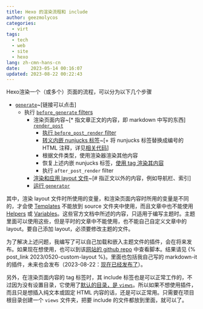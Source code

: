 ```yaml
---
title: Hexo 的渲染流程和 include
author: geezmolycos
categories:
  - virt
tags:
  - tech
  - web
  - site
  - hexo
lang: zh-cmn-hans-cn
date:    2023-05-14 00:16:07
updated: 2023-08-22 00:22:43
---
```


Hexo渲染一个（或多个）页面的流程，可以分为以下几个步骤

- [`generate`](https://github.com/hexojs/hexo/blob/8b95bbc722e5c77a7e8125441ed64d2ea3524ac0/lib/hexo/index.js#L442)~[链接可以点击]
  - 执行 [`before_generate` filters](https://github.com/hexojs/hexo/blob/8b95bbc722e5c77a7e8125441ed64d2ea3524ac0/lib/hexo/index.js#LL452C9-L452C9)
    - 渲染页面内容~[* 指文章正文的内容，即 markdown 中写的东西] [`render_post`](https://github.com/hexojs/hexo/blob/8b95bbc722e5c77a7e8125441ed64d2ea3524ac0/lib/plugins/filter/before_generate/render_post.js)
      - [执行 `before_post_render` filter](https://github.com/hexojs/hexo/blob/8b95bbc722e5c77a7e8125441ed64d2ea3524ac0/lib/hexo/post.js#LL413C30-L413C48)
      - [转义内嵌 nunjucks 标签](https://github.com/hexojs/hexo/blob/8b95bbc722e5c77a7e8125441ed64d2ea3524ac0/lib/hexo/post.js#L418)~[+ 将 nunjucks 标签替换成编号的 HTML 注释，详见[相关代码](https://github.com/hexojs/hexo/blob/8b95bbc722e5c77a7e8125441ed64d2ea3524ac0/lib/hexo/post.js#L67)]
      - 根据文件类型，使用渲染器渲染其他内容
      - 恢复上述内嵌 nunjucks 标签，[使用 tag 渲染其内容](https://github.com/hexojs/hexo/blob/8b95bbc722e5c77a7e8125441ed64d2ea3524ac0/lib/hexo/post.js#L439)
      - 执行 `after_post_render` filter
    - [渲染和应用 layout 文件](https://github.com/hexojs/hexo/blob/8b95bbc722e5c77a7e8125441ed64d2ea3524ac0/lib/hexo/index.js#L453)~[# 指正文以外的内容，例如导航栏、索引]
    - [运行 `generator`](https://github.com/hexojs/hexo/blob/8b95bbc722e5c77a7e8125441ed64d2ea3524ac0/lib/hexo/index.js#L392)

其中，渲染 layout 文件时所使用的变量，和渲染页面内容时所用的变量是不同的，才会使 [Templates] 不能放到 source 文件夹中使用，而且文章中也不能使用 [Helpers] 或 [Variables]。这些官方文档中所述的内容，只适用于编写主题时。主题里面可以使用这些，但是平时的文章中不能使用，也不能自己自定义文章中的 layout。要自己添加 layout，必须要修改主题的文件。

为了解决上述问题，我编写了可以自己加载和嵌入主题文件的插件，会在将来发布。如果现在想使用，也可以到该[网站的 github repo] 中查看脚本。结果请见 {% post_link 2023/0520-custom-layout %}。里面也包括我自己写的 markdown-it 的插件，未来也会发布（2023-08-22：[现在已经发布了](https://www.npmjs.com/package/hexo-custom-layout)）。

另外，在渲染页面内容的 tag 标签时，其 include 标签也是可以正常工作的，不过因为没有设置目录，它使用了[默认的目录，是 `views`](https://github.com/mozilla/nunjucks/blob/ea0d6d5396d39d9eed1b864febb36fbeca908f23/nunjucks/src/environment.js#LL68C56-L68C56)。所以如果不想使用插件，而且只是想插入纯文本或固定 HTML 内容的话，还是可以正常用。只需要在项目根目录创建一个 `views` 文件夹，把要 include 的文件都放到里面，就可以了。

[Templates]: https://hexo.io/docs/templates
[Helpers]: https://hexo.io/docs/helpers
[Variables]: https://hexo.io/docs/variables
[网站的 github repo]: https://github.com/geezmolycos/geezmolycos.github.io
